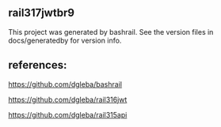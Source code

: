 

## rail317jwtbr9

This project was generated by bashrail. See the version files in docs/generatedby for version info.


## references:

https://github.com/dgleba/bashrail

https://github.com/dgleba/rail316jwt

https://github.com/dgleba/rail315api

